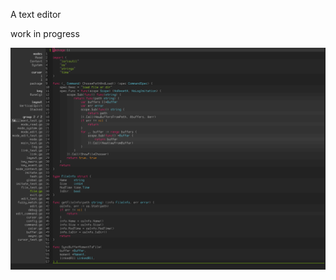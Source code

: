 A text editor

work in progress

![Screenshot](misc/screenshot-2019-09-21.png?raw=true "Screenshot")
